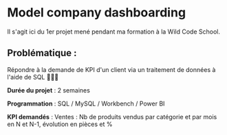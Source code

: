 # Model company dashboarding

Il s'agit ici du 1er projet mené pendant ma formation à la Wild Code School.

## Problématique :
Répondre à la demande de KPI d'un client via un traitement de données à l'aide de SQL 🔎👨‍💻

**Durée du projet** :  2 semaines

**Programmation** :   SQL / MySQL / Workbench / Power BI

**KPI demandés** : Ventes : Nb de produits vendus par catégorie et par mois en N et N-1, évolution en pièces et %



